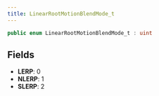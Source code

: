 ```yaml
---
title: LinearRootMotionBlendMode_t
---
```


```csharp
public enum LinearRootMotionBlendMode_t : uint
```

## Fields

- **LERP**: 0
- **NLERP**: 1
- **SLERP**: 2

